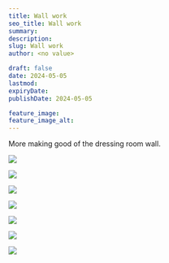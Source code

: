 ```yaml
---
title: Wall work
seo_title: Wall work
summary:
description:
slug: Wall work
author: <no value>

draft: false
date: 2024-05-05
lastmod:
expiryDate:
publishDate: 2024-05-05

feature_image:
feature_image_alt: 
---
```


More making good of the dressing room wall.

![](/images/0629.jpeg)

![](/images/0630.jpeg)

![](/images/0631.jpeg)

![](/images/0639.jpeg)

![](/images/6996.jpeg)

![](/images/0642.jpeg)

![](/images/0635.jpeg)

